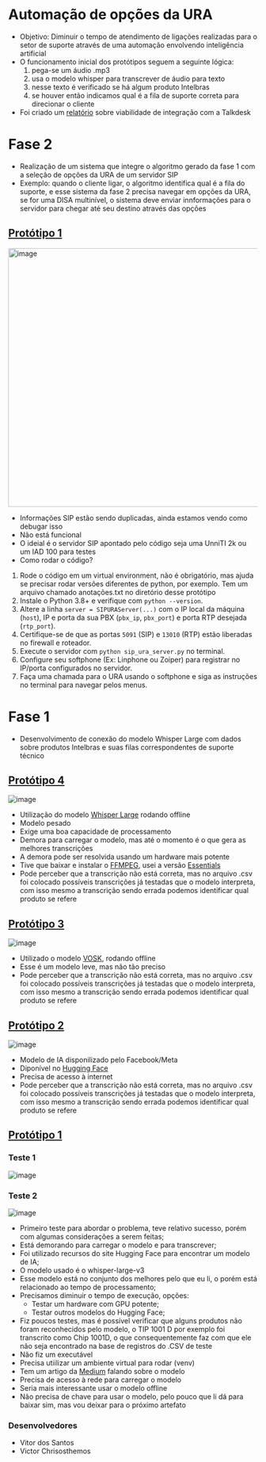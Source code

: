 # Automação de opções da URA

- Objetivo: Diminuir o tempo de atendimento de ligações realizadas para o setor de suporte através de uma automação envolvendo inteligência artificial
- O funcionamento inicial dos protótipos seguem a seguinte lógica:
  1. pega-se um áudio .mp3
  2. usa o modelo whisper para transcrever de áudio para texto
  3. nesse texto é verificado se há algum produto Intelbras
  4. se houver então indicamos qual é a fila de suporte correta para direcionar o cliente
- Foi criado um [relatório](https://github.com/victorhugochrisosthemos/automacao_opcoes_da_ura/blob/main/Viabilidade_de_Integrao_entre_Talkdesk_e_o_Projeto_IA_na_URA.pdf) sobre viabilidade de integração com a Talkdesk

# Fase 2

- Realização de um sistema que integre o algoritmo gerado da fase 1 com a seleção de opções da URA de um servidor SIP
- Exemplo: quando o cliente ligar, o algoritmo identifica qual é a fila do suporte, e esse sistema da fase 2 precisa navegar em opções da URA, se for uma DISA multinível, o sistema deve enviar innformações para o servidor para chegar até seu destino através das opções

## [Protótipo 1]()

<img width="784" height="522" alt="image" src="https://github.com/user-attachments/assets/a6d68f72-f99e-4db3-9866-788d9b2b9f14" />

- Informações SIP estão sendo duplicadas, ainda estamos vendo como debugar isso
- Não está funcional
- O ideial é o servidor SIP apontado pelo código seja uma UnniTI 2k ou um IAD 100 para testes
- Como rodar o código?
1. Rode o código em um virtual environment, não é obrigatório, mas ajuda se precisar rodar versões diferentes de python, por exemplo. Tem um arquivo chamado anotações.txt no diretório desse protótipo
2. Instale o Python 3.8+ e verifique com `python --version`.
3. Altere a linha `server = SIPURAServer(...)` com o IP local da máquina (`host`), IP e porta da sua PBX (`pbx_ip`, `pbx_port`) e porta RTP desejada (`rtp_port`).
4. Certifique-se de que as portas `5091` (SIP) e `13010` (RTP) estão liberadas no firewall e roteador.
5. Execute o servidor com `python sip_ura_server.py` no terminal.
6. Configure seu softphone (Ex: Linphone ou Zoiper) para registrar no IP/porta configurados no servidor.
7. Faça uma chamada para o URA usando o softphone e siga as instruções no terminal para navegar pelos menus.



# Fase 1

- Desenvolvimento de conexão do  modelo Whisper Large com dados sobre produtos Intelbras e suas filas correspondentes de suporte técnico
 
## [Protótipo 4](https://github.com/victorhugochrisosthemos/automacao_opcoes_da_ura/tree/main/teste3)

![image](https://github.com/user-attachments/assets/1370bd35-7747-4b94-aab9-df01bdb2209f)


- Utilização do modelo [Whisper Large](https://github.com/ggml-org/whisper.cpp) rodando offline
- Modelo pesado
- Exige uma boa capacidade de processamento
- Demora para carregar o modelo, mas até o momento é o que gera as melhores transcrições
- A demora pode ser resolvida usando um hardware mais potente
- Tive que baixar e instalar o [FFMPEG](https://www.gyan.dev/ffmpeg/builds/), usei a versão [Essentials](https://www.gyan.dev/ffmpeg/builds/ffmpeg-git-essentials.7z)
- Pode perceber que a transcrição não está correta, mas no arquivo .csv foi colocado possíveis transcrições já testadas que o modelo interpreta, com isso mesmo a transcrição sendo errada podemos identificar qual produto se refere


## [Protótipo 3](https://github.com/victorhugochrisosthemos/automacao_opcoes_da_ura/tree/main/teste2)

![image](https://github.com/user-attachments/assets/33a95526-4e44-4daf-a410-0cadfcfecf18)

- Utilizado o modelo [VOSK](https://alphacephei.com/vosk/models), rodando offline
- Esse é um modelo leve, mas não tão preciso
- Pode perceber que a transcrição não está correta, mas no arquivo .csv foi colocado possíveis transcrições já testadas que o modelo interpreta, com isso mesmo a transcrição sendo errada podemos identificar qual produto se refere

## [Protótipo 2](https://github.com/victorhugochrisosthemos/automacao_opcoes_da_ura/tree/main/teste1)

![image](https://github.com/user-attachments/assets/3ec0b49a-e536-4f44-876a-f890e2148a4b)

- Modelo de IA disponilizado pelo Facebook/Meta
- Diponível no [Hugging Face](https://huggingface.co/)
- Precisa de acesso à internet
- Pode perceber que a transcrição não está correta, mas no arquivo .csv foi colocado possíveis transcrições já testadas que o modelo interpreta, com isso mesmo a transcrição sendo errada podemos identificar qual produto se refere

## [Protótipo 1]()

### Teste 1

![image](https://github.com/user-attachments/assets/c7a9202b-0c10-462f-b44e-15421bc9ad87)


### Teste 2

![image](https://github.com/user-attachments/assets/4fcc4d35-5bd8-456e-b4c1-441d579467ef)


- Primeiro teste para abordar o problema, teve relativo sucesso, porém com algumas considerações a serem feitas;
- Está demorando para carregar o modelo e para transcrever;
- Foi utilizado recursos do site Hugging Face para encontrar um modelo de IA;
- O modelo usado é o whisper-large-v3
- Esse modelo está no conjunto dos melhores pelo que eu li, o porém está relacionado ao tempo de processamento;
- Precisamos diminuir o tempo de execução, opções:
  - Testar um hardware com GPU potente;
  - Testar outros modelos do Hugging Face;
- Fiz poucos testes, mas é possível verificar que alguns produtos não foram reconhecidos pelo modelo, o TIP 1001 D por exemplo foi transcrito como Chip 1001D, o que consequentemente faz com que ele não seja encontrado na base de registros do .CSV de teste
- Não fiz um executável
- Precisa utiilizar um ambiente virtual para rodar (venv)
- Tem um artigo da [Medium](https://medium.com/axinc-ai/whisper-large-v3-turbo-high-accuracy-and-fast-speech-recognition-model-be2f6af77bdc) falando sobre o modelo
- Precisa de acesso à rede para carregar o modelo
- Seria mais interessante usar o modelo offline
- Não precisa de chave para usar o modelo, pelo pouco que li dá para baixar sim, mas vou deixar para o próximo artefato


### Desenvolvedores

- Vitor dos Santos
- Victor Chrisosthemos
